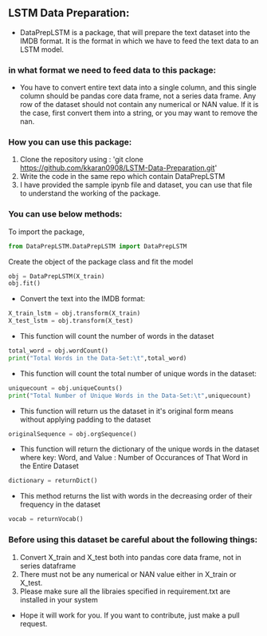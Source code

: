 ## LSTM Data Preparation:
- DataPrepLSTM is a package, that will prepare the text dataset into the IMDB format. It is the format in which we have to feed the text data to an LSTM model. 

### in what format we need to feed data to this package:
- You have to convert entire text data into a single column, and this single column should be pandas core data frame, not a series data frame.
Any row of the dataset should not contain any numerical or NAN value. If it is the case, first convert them into a string, or you may want to remove the nan.


### How you can use this package:

1. Clone the repository using : 'git clone https://github.com/kkaran0908/LSTM-Data-Preparation.git'
2. Write the code in the same repo which contain DataPrepLSTM
3. I have provided the sample ipynb file and dataset, you can use that file to understand the working of the package.

### You can use below methods:

To import the package,
```python
from DataPrepLSTM.DataPrepLSTM import DataPrepLSTM
```

Create the object of the package class and fit the model
```python
obj = DataPrepLSTM(X_train)
obj.fit()
```

- Convert the text into the IMDB format:
```python
X_train_lstm = obj.transform(X_train)
X_test_lstm = obj.transform(X_test)
```

- This function will count the number of words in the dataset

```python
total_word = obj.wordCount()
print("Total Words in the Data-Set:\t",total_word)
```

- This function will count the total number of unique words in the dataset: 

```python
uniquecount = obj.uniqueCounts()
print("Total Number of Unique Words in the Data-Set:\t",uniquecount)
```
- This function will return us the dataset in it's original form means without applying padding to the dataset 

```python
originalSequence = obj.orgSequence()
```

- This function will return the dictionary of the unique words in the dataset where key: Word, and Value : Number of Occurances of That Word in the Entire Dataset

```python
dictionary = returnDict()
```
- This method returns the list with words in the decreasing order of their frequency in the dataset

```python
vocab = returnVocab()
```

### Before using this dataset be careful about the following things:
1. Convert X_train and X_test both into pandas core data frame, not in series dataframe
2. There must not be any numerical or NAN value either in X_train or X_test.
3. Please make sure all the libraies specified in requirement.txt are installed in your system

- Hope it will work for you. If you want to contribute, just make a pull request.

